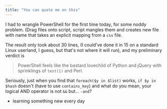 ```yaml
---
title: "You can quote me on this"
---
```



<p>I had to wrangle PowerShell for the first time today, for some noddy problem. (Drag files onto script, script mangles them and creates new file with name that takes an explicit mapping from a <code>csv</code> file.</p>

<p>The result only took about 30 lines, (I could've done it in 15 on a standard Linux userland, I guess, but that's not where it will run), and my preliminary verdict is</p>

<blockquote>
  <p>PowerShell feels like the bastard lovechild of Python and jQuery with sprinklings of <code>test(1)</code> and Perl.</p>
</blockquote>

<p>Seriously, just when you find that <code>foreach($y in $list)</code> works, <code>if $y in $hash</code> doesn't (have to use <code>contains_key</code>) and what do you mean, your logical AND operator is not <code>&amp;&amp;</code> but... <code>-and</code>?</p><ul class="filed-as"><li>learning something new every day</li></ul>